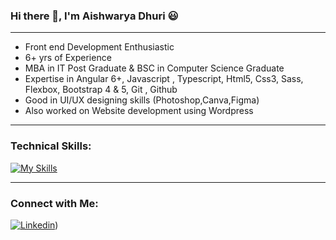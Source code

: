 ### Hi there  👋,  I'm Aishwarya Dhuri :smiley:
_________________________________________________________________________________________________________________________________________________________________________

- Front end Development Enthusiastic 
- 6+ yrs of Experience
- MBA in IT Post Graduate & BSC in Computer Science Graduate
- Expertise in Angular 6+, Javascript , Typescript, Html5, Css3, Sass, Flexbox, Bootstrap 4 & 5, Git , Github
- Good in UI/UX designing skills (Photoshop,Canva,Figma)
- Also worked on Website development using Wordpress



_________________________________________________________________________________________________________________________________________________________________________
### Technical Skills:

[![My Skills](https://skillicons.dev/icons?i=angular,js,ts,html,css,bootstrap,git,gitlab,jquery,wordpress,ps,figma,xd&theme=light)](https://github.com/Aishwarya-Dhuri)

_________________________________________________________________________________________________________________________________________________________________________

### Connect with Me:
[![Linkedin](https://skillicons.dev/icons?i=linkedin&theme=light)](https://in.linkedin.com/in/aishwarya-dhuri))

